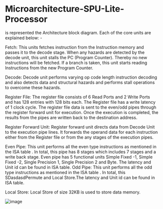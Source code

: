 # Microarchitecture-SPU-Lite-Processor

is represented the Architecture block diagram. Each of the core units are explained below: -

Fetch: This units fetches instruction from the Instruction memory and passes it to the decode stage. When any hazards are detected by the decode unit, this unit stalls the PC (Program Counter). Thereby no new instructions will be fetched.  If a branch is taken, this unit starts reading Instructions from the new Program Counter.

Decode: Decode unit performs varying op code length instruction decoding and also detects data and structural hazards and performs stall operations to overcome these hazards. 

Register File: The register file consists of 6 Read Ports and 2 Write Ports and has 128 entries with 128 bits each. The Register file has a write latency of 1 clock cycle. The register file data is sent to the even/odd pipes through the register forward unit for execution. Once the execution is completed, the results from the pipes are written back to the destination address.

Register Forward Unit: Register forward unit directs data from Decode Unit to the execution pipe lines. It forwards the operand data for each instruction either from the Register file or from the any stages of the execution pipes.

Even Pipe: This unit performs all the even type instructions as mentioned in the ISA table . In total, this pipe has 8 stages which includes 7 stages and a write back stage. Even pipe has 5 functional units Simple Fixed -1, Simple Fixed -2, Single Precision 1, Single Precision 2 and Byte. The latency and Unit id can be found in ISA table.
Odd Pipe: This unit performs all the odd type instructions as mentioned in the ISA table . In total, this  SDasdasdPermute and Local Store.The latency and Unit id can be found in ISA table.

Local Store: Local Store of size 32KB is used to store data memory. 


![image](https://user-images.githubusercontent.com/49031532/236107998-d1c15724-1cbe-420b-83cd-a0355c635504.png)
